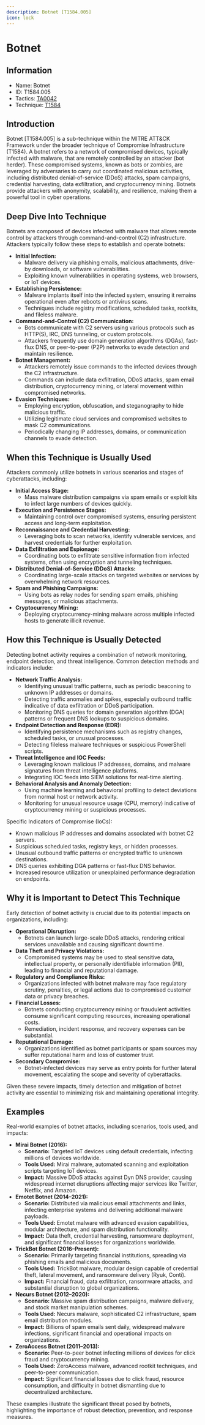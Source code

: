 ```yaml
---
description: Botnet [T1584.005]
icon: lock
---
```


# Botnet

## Information

- Name: Botnet
- ID: T1584.005
- Tactics: [TA0042](../TA0042/TA0042.md)
- Technique: [T1584](T1584.md)

## Introduction

Botnet \[T1584.005] is a sub-technique within the MITRE ATT\&CK Framework under the broader technique of Compromise Infrastructure (T1584). A botnet refers to a network of compromised devices, typically infected with malware, that are remotely controlled by an attacker (bot herder). These compromised systems, known as bots or zombies, are leveraged by adversaries to carry out coordinated malicious activities, including distributed denial-of-service (DDoS) attacks, spam campaigns, credential harvesting, data exfiltration, and cryptocurrency mining. Botnets provide attackers with anonymity, scalability, and resilience, making them a powerful tool in cyber operations.

## Deep Dive Into Technique

Botnets are composed of devices infected with malware that allows remote control by attackers through command-and-control (C2) infrastructure. Attackers typically follow these steps to establish and operate botnets:

- **Initial Infection:**
  - Malware delivery via phishing emails, malicious attachments, drive-by downloads, or software vulnerabilities.
  - Exploiting known vulnerabilities in operating systems, web browsers, or IoT devices.
- **Establishing Persistence:**
  - Malware implants itself into the infected system, ensuring it remains operational even after reboots or antivirus scans.
  - Techniques include registry modifications, scheduled tasks, rootkits, and fileless malware.
- **Command-and-Control (C2) Communication:**
  - Bots communicate with C2 servers using various protocols such as HTTP(S), IRC, DNS tunneling, or custom protocols.
  - Attackers frequently use domain generation algorithms (DGAs), fast-flux DNS, or peer-to-peer (P2P) networks to evade detection and maintain resilience.
- **Botnet Management:**
  - Attackers remotely issue commands to the infected devices through the C2 infrastructure.
  - Commands can include data exfiltration, DDoS attacks, spam email distribution, cryptocurrency mining, or lateral movement within compromised networks.
- **Evasion Techniques:**
  - Employing encryption, obfuscation, and steganography to hide malicious traffic.
  - Utilizing legitimate cloud services and compromised websites to mask C2 communications.
  - Periodically changing IP addresses, domains, or communication channels to evade detection.

## When this Technique is Usually Used

Attackers commonly utilize botnets in various scenarios and stages of cyberattacks, including:

- **Initial Access Stage:**
  - Mass malware distribution campaigns via spam emails or exploit kits to infect large numbers of devices quickly.
- **Execution and Persistence Stages:**
  - Maintaining control over compromised systems, ensuring persistent access and long-term exploitation.
- **Reconnaissance and Credential Harvesting:**
  - Leveraging bots to scan networks, identify vulnerable services, and harvest credentials for further exploitation.
- **Data Exfiltration and Espionage:**
  - Coordinating bots to exfiltrate sensitive information from infected systems, often using encryption and tunneling techniques.
- **Distributed Denial-of-Service (DDoS) Attacks:**
  - Coordinating large-scale attacks on targeted websites or services by overwhelming network resources.
- **Spam and Phishing Campaigns:**
  - Using bots as relay nodes for sending spam emails, phishing messages, or malicious attachments.
- **Cryptocurrency Mining:**
  - Deploying cryptocurrency-mining malware across multiple infected hosts to generate illicit revenue.

## How this Technique is Usually Detected

Detecting botnet activity requires a combination of network monitoring, endpoint detection, and threat intelligence. Common detection methods and indicators include:

- **Network Traffic Analysis:**
  - Identifying unusual traffic patterns, such as periodic beaconing to unknown IP addresses or domains.
  - Detecting traffic anomalies and spikes, especially outbound traffic indicative of data exfiltration or DDoS participation.
  - Monitoring DNS queries for domain generation algorithm (DGA) patterns or frequent DNS lookups to suspicious domains.
- **Endpoint Detection and Response (EDR):**
  - Identifying persistence mechanisms such as registry changes, scheduled tasks, or unusual processes.
  - Detecting fileless malware techniques or suspicious PowerShell scripts.
- **Threat Intelligence and IOC Feeds:**
  - Leveraging known malicious IP addresses, domains, and malware signatures from threat intelligence platforms.
  - Integrating IOC feeds into SIEM solutions for real-time alerting.
- **Behavioral Analysis and Anomaly Detection:**
  - Using machine learning and behavioral profiling to detect deviations from normal host or network activity.
  - Monitoring for unusual resource usage (CPU, memory) indicative of cryptocurrency mining or suspicious processes.

Specific Indicators of Compromise (IoCs):

- Known malicious IP addresses and domains associated with botnet C2 servers.
- Suspicious scheduled tasks, registry keys, or hidden processes.
- Unusual outbound traffic patterns or encrypted traffic to unknown destinations.
- DNS queries exhibiting DGA patterns or fast-flux DNS behavior.
- Increased resource utilization or unexplained performance degradation on endpoints.

## Why it is Important to Detect This Technique

Early detection of botnet activity is crucial due to its potential impacts on organizations, including:

- **Operational Disruption:**
  - Botnets can launch large-scale DDoS attacks, rendering critical services unavailable and causing significant downtime.
- **Data Theft and Privacy Violations:**
  - Compromised systems may be used to steal sensitive data, intellectual property, or personally identifiable information (PII), leading to financial and reputational damage.
- **Regulatory and Compliance Risks:**
  - Organizations infected with botnet malware may face regulatory scrutiny, penalties, or legal actions due to compromised customer data or privacy breaches.
- **Financial Losses:**
  - Botnets conducting cryptocurrency mining or fraudulent activities consume significant computing resources, increasing operational costs.
  - Remediation, incident response, and recovery expenses can be substantial.
- **Reputational Damage:**
  - Organizations identified as botnet participants or spam sources may suffer reputational harm and loss of customer trust.
- **Secondary Compromise:**
  - Botnet-infected devices may serve as entry points for further lateral movement, escalating the scope and severity of cyberattacks.

Given these severe impacts, timely detection and mitigation of botnet activity are essential to minimizing risk and maintaining operational integrity.

## Examples

Real-world examples of botnet attacks, including scenarios, tools used, and impacts:

- **Mirai Botnet (2016):**
  - **Scenario:** Targeted IoT devices using default credentials, infecting millions of devices worldwide.
  - **Tools Used:** Mirai malware, automated scanning and exploitation scripts targeting IoT devices.
  - **Impact:** Massive DDoS attacks against Dyn DNS provider, causing widespread internet disruptions affecting major services like Twitter, Netflix, and Amazon.
- **Emotet Botnet (2014–2021):**
  - **Scenario:** Distributed via malicious email attachments and links, infecting enterprise systems and delivering additional malware payloads.
  - **Tools Used:** Emotet malware with advanced evasion capabilities, modular architecture, and spam distribution functionality.
  - **Impact:** Data theft, credential harvesting, ransomware deployment, and significant financial losses for organizations worldwide.
- **TrickBot Botnet (2016–Present):**
  - **Scenario:** Primarily targeting financial institutions, spreading via phishing emails and malicious documents.
  - **Tools Used:** TrickBot malware, modular design capable of credential theft, lateral movement, and ransomware delivery (Ryuk, Conti).
  - **Impact:** Financial fraud, data exfiltration, ransomware attacks, and substantial disruption to global organizations.
- **Necurs Botnet (2012–2020):**
  - **Scenario:** Massive spam distribution campaigns, malware delivery, and stock market manipulation schemes.
  - **Tools Used:** Necurs malware, sophisticated C2 infrastructure, spam email distribution modules.
  - **Impact:** Billions of spam emails sent daily, widespread malware infections, significant financial and operational impacts on organizations.
- **ZeroAccess Botnet (2011–2013):**
  - **Scenario:** Peer-to-peer botnet infecting millions of devices for click fraud and cryptocurrency mining.
  - **Tools Used:** ZeroAccess malware, advanced rootkit techniques, and peer-to-peer communication.
  - **Impact:** Significant financial losses due to click fraud, resource consumption, and difficulty in botnet dismantling due to decentralized architecture.

These examples illustrate the significant threat posed by botnets, highlighting the importance of robust detection, prevention, and response measures.
